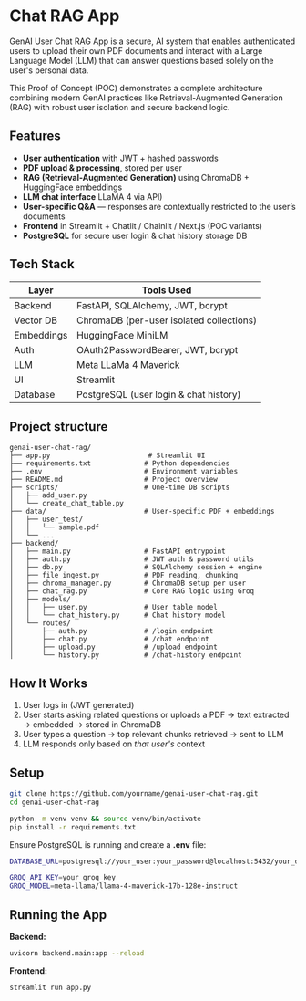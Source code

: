 # Chat RAG App

GenAI User Chat RAG App is a secure, AI system that enables authenticated users to upload their own PDF documents and interact with a Large Language Model (LLM) that can answer questions based solely on the user's personal data.

This Proof of Concept (POC) demonstrates a complete architecture combining modern GenAI practices like Retrieval-Augmented Generation (RAG) with robust user isolation and secure backend logic.

## Features

- **User authentication** with JWT + hashed passwords
- **PDF upload & processing**, stored per user
- **RAG (Retrieval-Augmented Generation)** using ChromaDB + HuggingFace embeddings
- **LLM chat interface** LLaMA 4 via API)
- **User-specific Q&A** — responses are contextually restricted to the user’s documents
- **Frontend** in Streamlit + Chatlit / Chainlit / Next.js (POC variants)
- **PostgreSQL** for secure user login & chat history storage DB

## Tech Stack

| Layer        | Tools Used                                 |
|--------------|--------------------------------------------|
| Backend      | FastAPI, SQLAlchemy, JWT, bcrypt           |
| Vector DB    | ChromaDB (per-user isolated collections)   |
| Embeddings   | HuggingFace MiniLM                         |
| Auth         | OAuth2PasswordBearer, JWT, bcrypt          |
| LLM          | Meta LLaMa 4 Maverick                      |
| UI           | Streamlit                                  |
| Database     | PostgreSQL (user login & chat history)     |


## Project structure
```
genai-user-chat-rag/
├── app.py                        # Streamlit UI
├── requirements.txt             # Python dependencies
├── .env                         # Environment variables
├── README.md                    # Project overview
├── scripts/                     # One-time DB scripts
│   ├── add_user.py
│   └── create_chat_table.py
├── data/                        # User-specific PDF + embeddings
│   ├── user_test/
│   │   └── sample.pdf
│   └── ...
├── backend/
│   ├── main.py                  # FastAPI entrypoint
│   ├── auth.py                  # JWT auth & password utils
│   ├── db.py                    # SQLAlchemy session + engine
│   ├── file_ingest.py           # PDF reading, chunking
│   ├── chroma_manager.py        # ChromaDB setup per user
│   ├── chat_rag.py              # Core RAG logic using Groq
│   ├── models/
│   │   ├── user.py              # User table model
│   │   └── chat_history.py      # Chat history model
│   └── routes/
│       ├── auth.py              # /login endpoint
│       ├── chat.py              # /chat endpoint
│       ├── upload.py            # /upload endpoint
│       └── history.py           # /chat-history endpoint
```

## How It Works

1. User logs in (JWT generated)
2. User starts asking related questions or uploads a PDF → text extracted → embedded → stored in ChromaDB
3. User types a question → top relevant chunks retrieved → sent to LLM
4. LLM responds only based on *that user's* context


## Setup

```bash
git clone https://github.com/yourname/genai-user-chat-rag.git
cd genai-user-chat-rag

python -m venv venv && source venv/bin/activate
pip install -r requirements.txt
```

Ensure PostgreSQL is running and create a **.env** file:

```bash
DATABASE_URL=postgresql://your_user:your_password@localhost:5432/your_db

GROQ_API_KEY=your_groq_key
GROQ_MODEL=meta-llama/llama-4-maverick-17b-128e-instruct
```

## Running the App

**Backend:**
```bash
uvicorn backend.main:app --reload
```

**Frontend:**
```bash
streamlit run app.py
```


